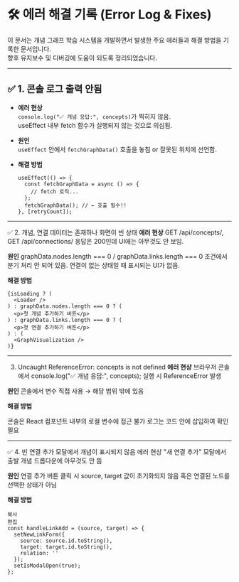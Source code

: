 # 🛠️ 에러 해결 기록 (Error Log & Fixes)

이 문서는 개념 그래프 학습 시스템을 개발하면서 발생한 주요 에러들과 해결 방법을 기록한 문서입니다.  
향후 유지보수 및 디버깅에 도움이 되도록 정리되었습니다.

---

## ✅ 1. 콘솔 로그 출력 안됨

- **에러 현상**  
  `console.log("✅ 개념 응답:", concepts)`가 찍히지 않음.  
  useEffect 내부 fetch 함수가 실행되지 않는 것으로 의심됨.

- **원인**  
  `useEffect` 안에서 `fetchGraphData()` 호출을 놓침 or 잘못된 위치에 선언함.

- **해결 방법**
  ```tsx
  useEffect(() => {
    const fetchGraphData = async () => {
      // fetch 로직...
    };
    fetchGraphData(); // ← 호출 필수!!
  }, [retryCount]);

--- 
✅ 2. 개념, 연결 데이터는 존재하나 화면이 빈 상태
**에러 현상**
GET /api/concepts/, GET /api/connections/ 응답은 200인데 UI에는 아무것도 안 보임.

**원인**
graphData.nodes.length === 0 / graphData.links.length === 0 조건에서 분기 처리 안 되어 있음.
연결이 없는 상태일 때 표시되는 UI가 없음.

**해결 방법**
```tsx
{isLoading ? (
  <Loader />
) : graphData.nodes.length === 0 ? (
  <p>첫 개념 추가하기 버튼</p>
) : graphData.links.length === 0 ? (
  <p>첫 연결 추가하기 버튼</p>
) : (
  <GraphVisualization />
)}
```

---
3. Uncaught ReferenceError: concepts is not defined
**에러 현상**
브라우저 콘솔에서 console.log("✅ 개념 응답:", concepts); 실행 시 ReferenceError 발생

**원인**
콘솔에서 변수 직접 사용 → 해당 범위 밖에 있음

**해결 방법**

콘솔은 React 컴포넌트 내부의 로컬 변수에 접근 불가
로그는 코드 안에 삽입하여 확인 필요

---
✅ 4. 빈 연결 추가 모달에서 개념이 표시되지 않음
에러 현상
"새 연결 추가" 모달에서 출발 개념 드롭다운에 아무것도 안 뜸

**원인**
연결 추가 버튼 클릭 시 source, target 값이 초기화되지 않음
혹은 연결된 노드를 선택한 상태가 아님

**해결 방법**
```tsx
복사
편집
const handleLinkAdd = (source, target) => {
  setNewLinkForm({
    source: source.id.toString(),
    target: target.id.toString(),
    relation: ''
  });
  setIsModalOpen(true);
};
```
